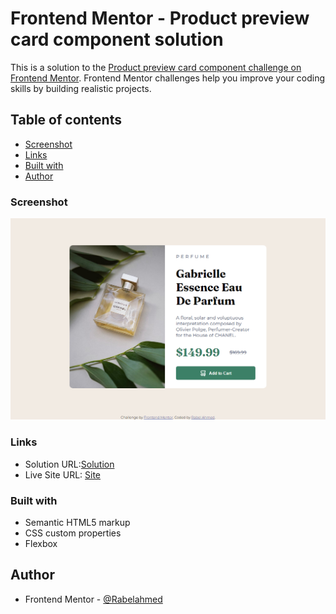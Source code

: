 # Frontend Mentor - Product preview card component solution

This is a solution to the [Product preview card component challenge on Frontend Mentor](https://www.frontendmentor.io/challenges/product-preview-card-component-GO7UmttRfa). Frontend Mentor challenges help you improve your coding skills by building realistic projects. 

## Table of contents


  - [Screenshot](#screenshot)
  - [Links](#links)
  - [Built with](#built-with)
- [Author](#author)

### Screenshot

![Screenshot](./images/FireShot%20Capture%20006%20-%20Frontend%20Mentor%20-%20Product%20preview%20card%20component%20-%20127.0.0.1.png)


### Links

- Solution URL:[Solution](https://www.frontendmentor.io/solutions/mobile-first-website-approach-7e3lWlO4mt#comment-66b62c9245dac69103befd9f)
- Live Site URL: [Site](https://rabelahmed.github.io/product-preview-card-component-main/)

### Built with

- Semantic HTML5 markup
- CSS custom properties
- Flexbox

## Author

- Frontend Mentor - [@Rabelahmed](https://www.frontendmentor.io/profile/Rabelahmed)